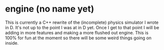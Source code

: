 # engine (no name yet)
This is currently a C++ rewrite of the (incomplete) physics simulator I wrote in D. It's not up to the point I was at in D yet. Once I get to that point I will be adding in more features and making a more flushed out engine. This is 100% for fun at the moment so there will be some weird things going on inside.

